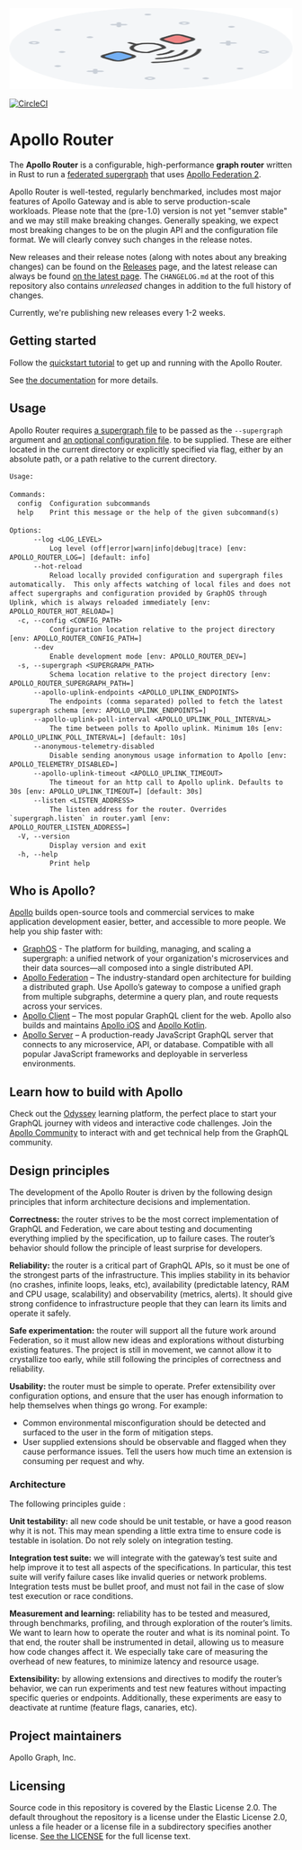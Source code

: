 <a href="#"><img src="https://raw.githubusercontent.com/apollographql/space-kit/main/src/illustrations/svgs/satellite1.svg" width="100%" height="144"></a>

[![CircleCI](https://circleci.com/gh/apollographql/router/tree/main.svg?style=shield)](https://circleci.com/gh/apollographql/router/tree/main)

# Apollo Router

The **Apollo Router** is a configurable, high-performance **graph router** written in Rust to run a [federated supergraph](https://www.apollographql.com/docs/federation/) that uses [Apollo Federation 2](https://www.apollographql.com/docs/federation/v2/federation-2/new-in-federation-2).

Apollo Router is well-tested, regularly benchmarked, includes most major features of Apollo Gateway and is able to serve production-scale workloads. Please note that the (pre-1.0) version is not yet "semver stable" and we may still make breaking changes. Generally speaking, we expect most breaking changes to be on the plugin API and the configuration file format. We will clearly convey such changes in the release notes.

New releases and their release notes (along with notes about any breaking changes) can be found on the [Releases](https://github.com/apollographql/router/releases) page, and the latest release can always be found [on the latest page](https://github.com/apollographql/router/releases/latest). The `CHANGELOG.md` at the root of this repository also contains _unreleased_ changes in addition to the full history of changes.

Currently, we're publishing new releases every 1-2 weeks.

## Getting started

Follow the [quickstart tutorial](https://www.apollographql.com/docs/router/quickstart/) to get up and running with the Apollo Router.

See [the documentation](https://www.apollographql.com/docs/router) for more details.

## Usage

Apollo Router requires [a supergraph file](https://www.apollographql.com/docs/rover/commands/supergraphs/) to be passed as the `--supergraph` argument and [an optional configuration file](https://www.apollographql.com/docs/router/configuration/overview/#yaml-config-file).
to be supplied. These are either located in the current directory or explicitly
specified via flag, either by an absolute path, or a path relative to the current
directory.

```
Usage:

Commands:
  config  Configuration subcommands
  help    Print this message or the help of the given subcommand(s)

Options:
      --log <LOG_LEVEL>
          Log level (off|error|warn|info|debug|trace) [env: APOLLO_ROUTER_LOG=] [default: info]
      --hot-reload
          Reload locally provided configuration and supergraph files automatically.  This only affects watching of local files and does not affect supergraphs and configuration provided by GraphOS through Uplink, which is always reloaded immediately [env: APOLLO_ROUTER_HOT_RELOAD=]
  -c, --config <CONFIG_PATH>
          Configuration location relative to the project directory [env: APOLLO_ROUTER_CONFIG_PATH=]
      --dev
          Enable development mode [env: APOLLO_ROUTER_DEV=]
  -s, --supergraph <SUPERGRAPH_PATH>
          Schema location relative to the project directory [env: APOLLO_ROUTER_SUPERGRAPH_PATH=]
      --apollo-uplink-endpoints <APOLLO_UPLINK_ENDPOINTS>
          The endpoints (comma separated) polled to fetch the latest supergraph schema [env: APOLLO_UPLINK_ENDPOINTS=]
      --apollo-uplink-poll-interval <APOLLO_UPLINK_POLL_INTERVAL>
          The time between polls to Apollo uplink. Minimum 10s [env: APOLLO_UPLINK_POLL_INTERVAL=] [default: 10s]
      --anonymous-telemetry-disabled
          Disable sending anonymous usage information to Apollo [env: APOLLO_TELEMETRY_DISABLED=]
      --apollo-uplink-timeout <APOLLO_UPLINK_TIMEOUT>
          The timeout for an http call to Apollo uplink. Defaults to 30s [env: APOLLO_UPLINK_TIMEOUT=] [default: 30s]
      --listen <LISTEN_ADDRESS>
          The listen address for the router. Overrides `supergraph.listen` in router.yaml [env: APOLLO_ROUTER_LISTEN_ADDRESS=]
  -V, --version
          Display version and exit
  -h, --help
          Print help
```

## Who is Apollo?

[Apollo](https://apollographql.com/) builds open-source tools and commercial services to make application development easier, better, and accessible to more people. We help you ship faster with:

* [GraphOS](https://www.apollographql.com/graphos) - The platform for building, managing, and scaling a supergraph: a unified network of your organization's microservices and their data sources—all composed into a single distributed API.
* [Apollo Federation](https://www.apollographql.com/federation) – The industry-standard open architecture for building a distributed graph. Use Apollo’s gateway to compose a unified graph from multiple subgraphs, determine a query plan, and route requests across your services.
* [Apollo Client](https://github.com/apollographql/apollo-client) – The most popular GraphQL client for the web. Apollo also builds and maintains [Apollo iOS](https://github.com/apollographql/apollo-ios) and [Apollo Kotlin](https://github.com/apollographql/apollo-kotlin).
* [Apollo Server](https://www.apollographql.com/docs/apollo-server/) – A production-ready JavaScript GraphQL server that connects to any microservice, API, or database. Compatible with all popular JavaScript frameworks and deployable in serverless environments.

## Learn how to build with Apollo

Check out the [Odyssey](https://odyssey.apollographql.com/) learning platform, the perfect place to start your GraphQL journey with videos and interactive code challenges. Join the [Apollo Community](https://community.apollographql.com/) to interact with and get technical help from the GraphQL community.

## Design principles

The development of the Apollo Router is driven by the following design principles that inform
architecture decisions and implementation.

**Correctness:** the router strives to be the most correct implementation of GraphQL and Federation, we care about testing and documenting everything implied by the specification, up to failure cases. The router’s behavior should follow the principle of least surprise for developers.

**Reliability:** the router is a critical part of GraphQL APIs, so it must be one of the strongest parts of the infrastructure. This implies stability in its behavior (no crashes, infinite loops, leaks, etc), availability (predictable latency, RAM and CPU usage, scalability) and observability (metrics, alerts). It should give strong confidence to infrastructure people that they can learn its limits and operate it safely.

**Safe experimentation:** the router will support all the future work around Federation, so it must allow new ideas and explorations without disturbing existing features. The project is still in movement, we cannot allow it to crystallize too early, while still following the principles of correctness and reliability.

**Usability:** the router must be simple to operate. Prefer extensibility over configuration options, and ensure that the user has enough information to help themselves when things go wrong. For example:
* Common environmental misconfiguration should be detected and surfaced to the user in the form of mitigation steps.
* User supplied extensions should be observable and flagged when they cause performance issues. Tell the users how much time an extension is consuming per request and why.

### Architecture

The following principles guide :

**Unit testability:** all new code should be unit testable, or have a good reason why it is not. This may mean spending a little extra time to ensure code is testable in isolation. Do not rely solely on integration testing.

**Integration test suite:** we will integrate with the gateway’s test suite and help improve it to test all aspects of the specifications. In particular, this test suite will verify failure cases like invalid queries or network problems. Integration tests must be bullet proof, and must not fail in the case of slow test execution or race conditions.

**Measurement and learning:** reliability has to be tested and measured, through benchmarks, profiling, and through exploration of the router’s limits. We want to learn how to operate the router and what is its nominal point. To that end, the router shall be instrumented in detail, allowing us to measure how code changes affect it. We especially take care of measuring the overhead of new features, to minimize latency and resource usage.

**Extensibility:** by allowing extensions and directives to modify the router’s behavior, we can run experiments and test new features without impacting specific queries or endpoints. Additionally, these experiments are easy to deactivate at runtime (feature flags, canaries, etc).

## Project maintainers

Apollo Graph, Inc.

## Licensing

Source code in this repository is covered by the Elastic License 2.0. The
default throughout the repository is a license under the Elastic License 2.0,
unless a file header or a license file in a subdirectory specifies another
license. [See the LICENSE](./LICENSE) for the full license text.
